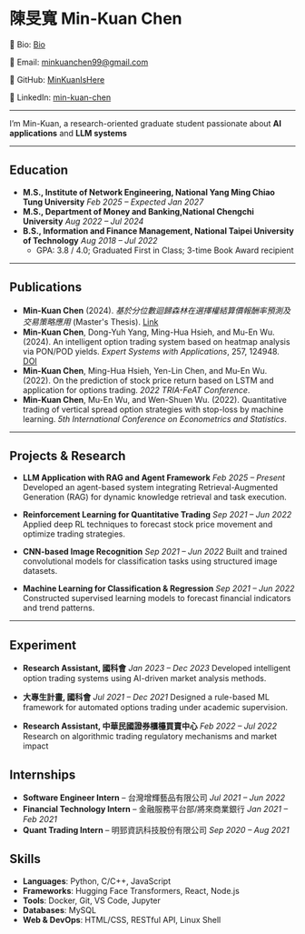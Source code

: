 # 陳旻寬 Min-Kuan Chen

📌 Bio: [Bio](https://minkuanishere.github.io/min-kuan-cv/)

📧 Email: minkuanchen99@gmail.com

🔗 GitHub: [MinKuanIsHere](https://github.com/MinKuanIsHere)

🔗 LinkedIn: [min-kuan-chen](https://www.linkedin.com/in/min-kuan-chen-89a525236/)

---

I’m Min-Kuan, a research-oriented graduate student passionate about **AI applications** and **LLM systems**

---

## Education

* **M.S., Institute of Network Engineering, National Yang Ming Chiao Tung University** *Feb 2025 – Expected Jan 2027*
* **M.S., Department of Money and Banking,National Chengchi University** *Aug 2022 – Jul 2024*
* **B.S., Information and Finance Management, National Taipei University of Technology** *Aug 2018 – Jul 2022*
  * GPA: 3.8 / 4.0; Graduated First in Class; 3-time Book Award recipient

---

## Publications
- **Min-Kuan Chen** (2024). *基於分位數迴歸森林在選擇權結算價報酬率預測及交易策略應用* (Master's Thesis). [Link](https://hdl.handle.net/11296/627bsx)  
- **Min-Kuan Chen**, Dong-Yuh Yang, Ming-Hua Hsieh, and Mu-En Wu. (2024). An intelligent option trading system based on heatmap analysis via PON/POD yields. *Expert Systems with Applications*, 257, 124948. [DOI](https://doi.org/10.1016/j.eswa.2024.124948)  
- **Min-Kuan Chen**, Ming-Hua Hsieh, Yen-Lin Chen, and Mu-En Wu. (2022). On the prediction of stock price return based on LSTM and application for options trading. *2022 TRIA-FeAT Conference*.  
- **Min-Kuan Chen**, Mu-En Wu, and Wen-Shuen Wu. (2022). Quantitative trading of vertical spread option strategies with stop-loss by machine learning. *5th International Conference on Econometrics and Statistics*.  

---

## Projects & Research

- **LLM Application with RAG and Agent Framework** *Feb 2025 – Present*
  Developed an agent-based system integrating Retrieval-Augmented Generation (RAG) for dynamic knowledge retrieval and task execution.

- **Reinforcement Learning for Quantitative Trading** *Sep 2021 – Jun 2022*
  Applied deep RL techniques to forecast stock price movement and optimize trading strategies.

- **CNN-based Image Recognition** *Sep 2021 – Jun 2022*
  Built and trained convolutional models for classification tasks using structured image datasets.

- **Machine Learning for Classification & Regression** *Sep 2021 – Jun 2022*
  Constructed supervised learning models to forecast financial indicators and trend patterns.

---

## Experiment

- **Research Assistant, 國科會** *Jan 2023 – Dec 2023* 
  Developed intelligent option trading systems using AI-driven market analysis methods.

- **大專生計畫, 國科會** *Jul 2021 – Dec 2021*
  Designed a rule-based ML framework for automated options trading under academic supervision.

- **Research Assistant, 中華民國證券櫃檯買賣中心** *Feb 2022 – Jul 2022*
  Research on algorithmic trading regulatory mechanisms and market impact

##  Internships
- **Software Engineer Intern** – 台灣增輝藝品有限公司 *Jul 2021 – Jun 2022*
- **Financial Technology Intern** –  金融服務平台部/將來商業銀行 *Jan 2021 – Feb 2021*
- **Quant Trading Intern** – 明郅資訊科技股份有限公司 *Sep 2020 – Aug 2021*


## Skills

- **Languages**: Python, C/C++, JavaScript  
- **Frameworks**: Hugging Face Transformers, React, Node.js  
- **Tools**: Docker, Git, VS Code, Jupyter  
- **Databases**: MySQL  
- **Web & DevOps**: HTML/CSS, RESTful API, Linux Shell